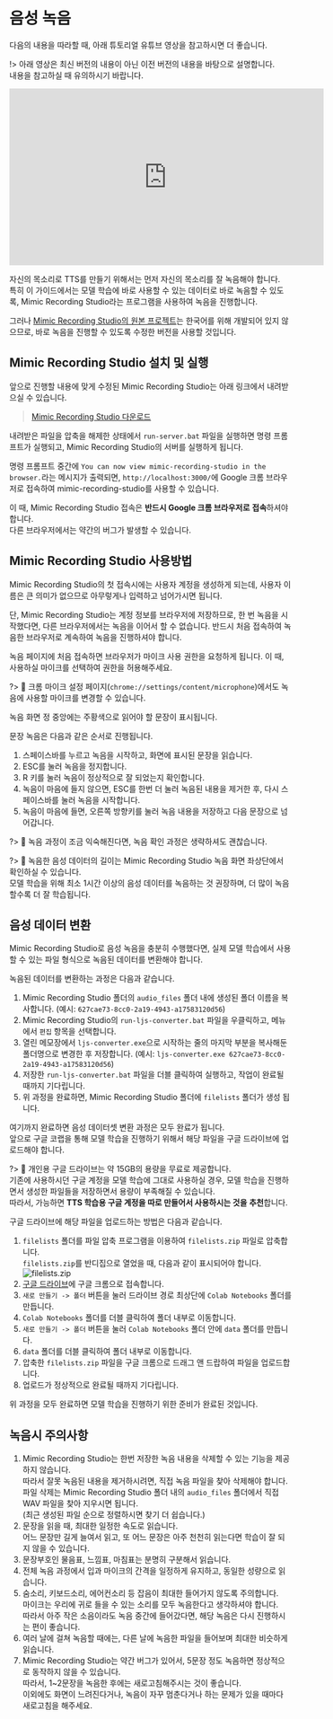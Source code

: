 # 음성 녹음

다음의 내용을 따라할 때, 아래 튜토리얼 유튜브 영상을 참고하시면 더 좋습니다.

!> 아래 영상은 최신 버전의 내용이 아닌 이전 버전의 내용을 바탕으로 설명합니다.  
내용을 참고하실 때 유의하시기 바랍니다.

<div class="video-container">
    <iframe width="560" height="315" src="https://www.youtube.com/embed/3iZMIprnZOo" frameborder="0" allow="accelerometer; autoplay; encrypted-media; gyroscope; picture-in-picture" allowfullscreen></iframe>
</div>

자신의 목소리로 TTS를 만들기 위해서는 먼저 자신의 목소리를 잘 녹음해야 합니다.  
특히 이 가이드에서는 모델 학습에 바로 사용할 수 있는 데이터로 바로 녹음할 수
있도록, Mimic Recording Studio라는 프로그램을 사용하여 녹음을 진행합니다.

그러나 [Mimic Recording Studio의 원본 프로젝트](https://github.com/MycroftAI/mimic-recording-studio)는
한국어를 위해 개발되어 있지 않으므로, 바로 녹음을 진행할 수 있도록 수정한
버전을 사용할 것입니다.

## Mimic Recording Studio 설치 및 실행

앞으로 진행할 내용에 맞게 수정된 Mimic Recording Studio는 아래 링크에서
내려받으실 수 있습니다.

> [Mimic Recording Studio 다운로드](https://drive.google.com/file/d/1qWWBVerugPedNvaUbqYqwPhbIvWXnFxN/view?usp=sharing)

내려받은 파일을 압축을 해제한 상태에서 `run-server.bat` 파일을 실행하면 명령
프롬프트가 실행되고, Mimic Recording Studio의 서버를 실행하게 됩니다.  

명령 프롬프트 중간에 `You can now view mimic-recording-studio in the browser.`라는
메시지가 출력되면, `http://localhost:3000/`에 Google 크롬 브라우저로 접속하여
mimic-recording-studio를 사용할 수 있습니다.

이 때, Mimic Recording Studio 접속은 **반드시 Google 크롬 브라우저로**
**접속**하셔야 합니다.  
다른 브라우저에서는 약간의 버그가 발생할 수 있습니다.


## Mimic Recording Studio 사용방법

Mimic Recording Studio의 첫 접속시에는 사용자 계정을 생성하게 되는데, 사용자
이름은 큰 의미가 없으므로 아무렇게나 입력하고 넘어가시면 됩니다.

단, Mimic Recording Studio는 계정 정보를 브라우저에 저장하므로, 한 번 녹음을
시작했다면, 다른 브라우저에서는 녹음을 이어서 할 수 없습니다. 반드시 처음
접속하여 녹음한 브라우저로 계속하여 녹음을 진행하셔야 합니다.

녹음 페이지에 처음 접속하면 브라우저가 마이크 사용 권한을 요청하게 됩니다. 이
때, 사용하실 마이크를 선택하여 권한을 허용해주세요.

?> :memo: 크롬 마이크 설정 페이지(`chrome://settings/content/microphone`)에서도
녹음에 사용할 마이크를 변경할 수 있습니다.

녹음 화면 정 중앙에는 주황색으로 읽어야 할 문장이 표시됩니다.

문장 녹음은 다음과 같은 순서로 진행됩니다.

1. 스페이스바를 누르고 녹음을 시작하고, 화면에 표시된 문장을 읽습니다.
1. ESC를 눌러 녹음을 정지합니다.
1. R 키를 눌러 녹음이 정상적으로 잘 되었는지 확인합니다.
1. 녹음이 마음에 들지 않으면, ESC를 한번 더 눌러 녹음된 내용을 제거한 후, 다시
스페이스바를 눌러 녹음을 시작합니다.
1. 녹음이 마음에 들면, 오른쪽 방향키를 눌러 녹음 내용을 저장하고 다음 문장으로
넘어갑니다.

?> :memo: 녹음 과정이 조금 익숙해진다면, 녹음 확인 과정은 생략하셔도 괜찮습니다.

?> :memo: 녹음한 음성 데이터의 길이는 Mimic Recording Studio 녹음 화면
좌상단에서 확인하실 수 있습니다.  
모델 학습을 위해 최소 1시간 이상의 음성 데이터를 녹음하는 것 권장하며, 더 많이
녹음할수록 더 잘 학습됩니다.

## 음성 데이터 변환

Mimic Recording Studio로 음성 녹음을 충분히 수행했다면, 실제 모델 학습에서
사용할 수 있는 파일 형식으로 녹음된 데이터를 변환해야 합니다.

녹음된 데이터를 변환하는 과정은 다음과 같습니다.

1. Mimic Recording Studio 폴더의 `audio_files` 폴더 내에 생성된 폴더 이름을
복사합니다. (예시: `627cae73-8cc0-2a19-4943-a17583120d56`)
1. Mimic Recording Studio의 `run-ljs-converter.bat` 파일을 우클릭하고,
메뉴에서 `편집` 항목을 선택합니다.
1. 열린 메모장에서 `ljs-converter.exe`으로 시작하는 줄의 마지막 부분을 복사해둔
폴더명으로 변경한 후 저장합니다. (예시: `ljs-converter.exe 627cae73-8cc0-2a19-4943-a17583120d56`)
1. 저장한 `run-ljs-converter.bat` 파일을 더블 클릭하여 실행하고, 작업이 완료될
때까지 기다립니다.
1. 위 과정을 완료하면, Mimic Recording Studio 폴더에 `filelists` 폴더가 생성
됩니다.

여기까지 완료하면 음성 데이터셋 변환 과정은 모두 완료가 됩니다.  
앞으로 구글 코랩을 통해 모델 학습을 진행하기 위해서 해당 파일을 구글 드라이브에
업로드해야 합니다.

?> :memo: 개인용 구글 드라이브는 약 15GB의 용량을 무료로 제공합니다.  
기존에 사용하시던 구글 계정을 모델 학습에 그대로 사용하실 경우, 모델
학습을 진행하면서 생성한 파일들을 저장하면서 용량이 부족해질 수 있습니다.  
따라서, 가능하면 **TTS 학습용 구글 계정을 따로 만들어서 사용하시는 것을**
**추천**합니다.

구글 드라이브에 해당 파일을 업로드하는 방법은 다음과 같습니다.

1. `filelists` 폴더를 파일 압축 프로그램을 이용하여 `filelists.zip` 파일로
압축합니다.  
`filelists.zip`를 반디집으로 열었을 때, 다음과 같이 표시되어야 합니다.  
![filelists.zip](/_media/filelists-zip.png ':size=600')
1. [구글 드라이브](http://drive.google.com/)에 구글 크롬으로 접속합니다.
1. `새로 만들기 -> 폴더` 버튼을 눌러 드라이브 경로 최상단에 `Colab Notebooks`
폴더를 만듭니다.
1. `Colab Notebooks` 폴더를 더블 클릭하여 폴더 내부로 이동합니다.
1. `새로 만들기 -> 폴더` 버튼을 눌러 `Colab Notebooks` 폴더 안에 `data` 폴더를
만듭니다.
1. `data` 폴더를 더블 클릭하여 폴더 내부로 이동합니다.
1. 압축한 `filelists.zip` 파일을 구글 크롬으로 드래그 앤 드랍하여 파일을
업로드합니다.
1. 업로드가 정상적으로 완료될 때까지 기다립니다.

위 과정을 모두 완료하면 모델 학습을 진행하기 위한 준비가 완료된 것입니다.


## 녹음시 주의사항

1. Mimic Recording Studio는 한번 저장한 녹음 내용을 삭제할 수 있는 기능을
제공하지 않습니다.  
따라서 잘못 녹음된 내용을 제거하시려면, 직접 녹음 파일을 찾아 삭제해야 합니다.  
파일 삭제는 Mimic Recording Studio 폴더 내의 `audio_files` 폴더에서 직접
WAV 파일을 찾아 지우시면 됩니다.  
(최근 생성된 파일 순으로 정렬하시면 찾기 더 쉽습니다.)
1. 문장을 읽을 때, 최대한 일정한 속도로 읽습니다.  
어느 문장만 길게 늘여서 읽고, 또 어느 문장은 아주 천천히 읽는다면 학습이 잘
되지 않을 수 있습니다.
1. 문장부호인 물음표, 느낌표, 마침표는 분명히 구분해서 읽습니다.  
1. 전체 녹음 과정에서 입과 마이크의 간격을 일정하게 유지하고, 동일한 성량으로
읽습니다.  
1. 숨소리, 키보드소리, 에어컨소리 등 잡음이 최대한 들어가지 않도록 주의합니다.  
마이크는 우리에 귀로 들을 수 있는 소리를 모두 녹음한다고 생각하셔야 합니다.  
따라서 아주 작은 소음이라도 녹음 중간에 들어갔다면, 해당 녹음은 다시 진행하시는
편이 좋습니다.
1. 여러 날에 걸쳐 녹음할 때에는, 다른 날에 녹음한 파일을 들어보며 최대한
비슷하게 읽습니다.  
1. Mimic Recording Studio는 약간 버그가 있어서, 5문장 정도 녹음하면 정상적으로
동작하지 않을 수 있습니다.  
따라서, 1~2문장을 녹음한 후에는 새로고침해주시는 것이 좋습니다.  
이외에도 화면이 느려진다거나, 녹음이 자꾸 멈춘다거나 하는 문제가 있을 때마다
새로고침을 해주세요.